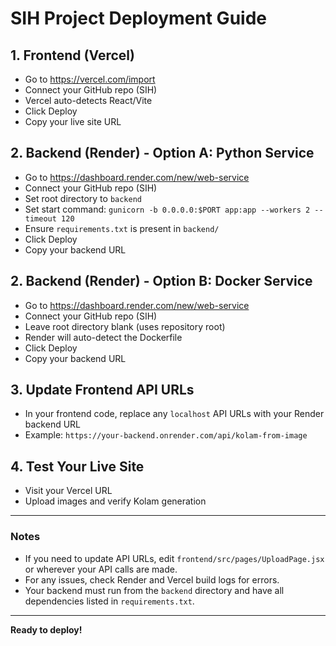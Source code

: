 # SIH Project Deployment Guide

## 1. Frontend (Vercel)
- Go to https://vercel.com/import
- Connect your GitHub repo (SIH)
- Vercel auto-detects React/Vite
- Click Deploy
- Copy your live site URL

## 2. Backend (Render) - Option A: Python Service
- Go to https://dashboard.render.com/new/web-service
- Connect your GitHub repo (SIH)
- Set root directory to `backend`
- Set start command: `gunicorn -b 0.0.0.0:$PORT app:app --workers 2 --timeout 120`
- Ensure `requirements.txt` is present in `backend/`
- Click Deploy
- Copy your backend URL

## 2. Backend (Render) - Option B: Docker Service  
- Go to https://dashboard.render.com/new/web-service
- Connect your GitHub repo (SIH)
- Leave root directory blank (uses repository root)
- Render will auto-detect the Dockerfile
- Click Deploy
- Copy your backend URL

## 3. Update Frontend API URLs
- In your frontend code, replace any `localhost` API URLs with your Render backend URL
- Example: `https://your-backend.onrender.com/api/kolam-from-image`

## 4. Test Your Live Site
- Visit your Vercel URL
- Upload images and verify Kolam generation

---

### Notes
- If you need to update API URLs, edit `frontend/src/pages/UploadPage.jsx` or wherever your API calls are made.
- For any issues, check Render and Vercel build logs for errors.
- Your backend must run from the `backend` directory and have all dependencies listed in `requirements.txt`.

---

**Ready to deploy!**
